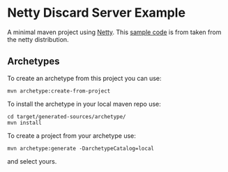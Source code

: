 # Netty Discard Server Example

A minimal maven project using [Netty][1].
This [sample code][2] is from taken from the netty distribution.

[1]: http://www.jboss.org/netty
[2]: http://docs.jboss.org/netty/3.2/xref/org/jboss/netty/example/discard/package-summary.html

## Archetypes

To create an archetype from this project you can use:

    mvn archetype:create-from-project

To install the archetype in your local maven repo use:

    cd target/generated-sources/archetype/
    mvn install

To create a project from your archetype use:

    mvn archetype:generate -DarchetypeCatalog=local

and select yours.
